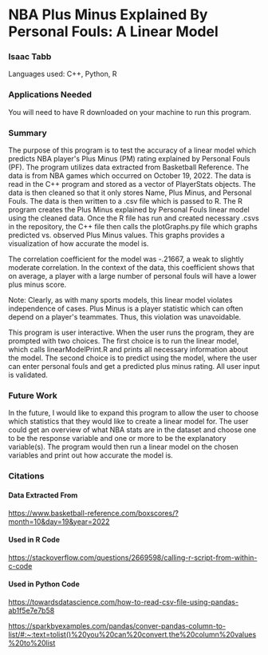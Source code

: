 # NBA Plus Minus Explained By Personal Fouls: A Linear Model
### Isaac Tabb

Languages used: C++, Python, R


### Applications Needed
You will need to have R downloaded on your machine to run this program.

### Summary
The purpose of this program is to test the accuracy of a linear model which predicts NBA player's Plus Minus (PM) rating explained by Personal Fouls (PF).
The program utilizes data extracted from Basketball Reference. The data is from NBA games which occurred on October 19, 2022. The data is read in the C++ program and stored as a vector of PlayerStats objects. The data is then cleaned so that it only stores Name, Plus Minus, and Personal Fouls. The data is then written to a .csv file which is passed to R. The R program creates the Plus Minus explained by Personal Fouls linear model using the cleaned data. Once the R file has run and created necessary .csvs in the repository, the C++ file then calls the plotGraphs.py file which graphs predicted vs. observed Plus Minus values. This graphs provides a visualization of how accurate the model is. 

The correlation coefficient for the model was -.21667, a weak to slightly moderate correlation. In the context of the data, this coefficient shows that on average, a player with a large number of personal fouls will have a lower plus minus score.

Note: Clearly, as with many sports models, this linear model violates independence of cases. Plus Minus is a player statistic which can often depend on a player's teammates. Thus, this violation was unavoidable. 

This program is user interactive. When the user runs the program, they are prompted with two choices. The first choice is to run the linear model, which calls linearModelPrint.R and prints all necessary information about the model. The second choice is to predict using the model, where the user can enter personal fouls and get a predicted plus minus rating. All user input is validated.

### Future Work
In the future, I would like to expand this program to allow the user to choose which statistics that they would like to create a linear model for.
The user could get an overview of what NBA stats are in the dataset and choose one to be the response variable and one or more to be the explanatory variable(s). The program would then run a linear model on the chosen variables and print out how accurate the model is. 

### Citations
#### Data Extracted From
https://www.basketball-reference.com/boxscores/?month=10&day=19&year=2022
#### Used in R Code
https://stackoverflow.com/questions/2669598/calling-r-script-from-within-c-code
#### Used in Python Code
https://towardsdatascience.com/how-to-read-csv-file-using-pandas-ab1f5e7e7b58


https://sparkbyexamples.com/pandas/conver-pandas-column-to-list/#:~:text=tolist()%20you%20can%20convert,the%20column%20values%20to%20list







